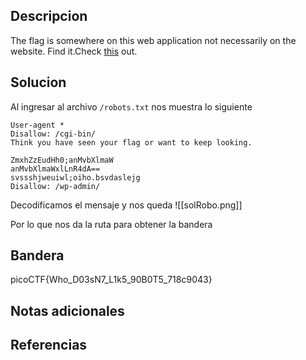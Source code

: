 ## Descripcion

The flag is somewhere on this web application not necessarily on the website. Find it.Check [this](http://saturn.picoctf.net:61304/) out.


## Solucion

Al ingresar al archivo `/robots.txt` nos muestra lo siguiente
```  
User-agent *
Disallow: /cgi-bin/
Think you have seen your flag or want to keep looking.

ZmxhZzEudHh0;anMvbXlmaW
anMvbXlmaWxlLnR4dA==
svssshjweuiwl;oiho.bsvdaslejg
Disallow: /wp-admin/
```


Decodificamos el mensaje y nos queda 
![[solRobo.png]]

Por lo que nos da la ruta para obtener la bandera
## Bandera
picoCTF{Who_D03sN7_L1k5_90B0T5_718c9043}

## Notas adicionales


## Referencias